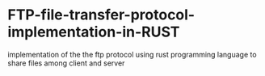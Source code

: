 # FTP-file-transfer-protocol-implementation-in-RUST
implementation of the the ftp protocol using rust programming language to share files among client and server 
